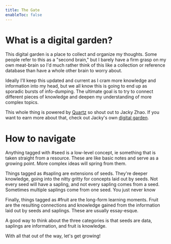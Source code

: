 ```yaml
---
title: The Gate
enableToc: false
---
```



# What is a digital garden?

This digital garden is a place to collect and organize my thoughts. Some people refer to this as a "second brain," but I barely have a firm grasp on my own meat-brain so I'd much rather think of this like a collection or reference database than have a whole other brain to worry about.

Ideally I'll keep this updated and current as I cram more knowledge and information into my head, but we all know this is going to end up as sporadic bursts of info-dumping. The ultimate goal is to try to connect different pieces of knowledge and deepen my understanding of more complex topics.

This whole thing is powered by [Quartz](https://github.com/jackyzha0/quartz/) so shout out to Jacky Zhao. If you want to  earn more about that, check out Jacky's own [digital garden](https://jzhao.xyz).

# How to navigate

Anything tagged with #seed is a low-level concept, ie something that is taken straight from a resource. These are like basic notes and serve as a growing point. More complex ideas will spring from them.

Things tagged as #sapling are extensions of seeds. They're deeper knowledge, going into the nitty gritty for concepts laid out by seeds. Not every seed will have a sapling, and not every sapling comes from a seed. Sometimes multiple saplings come from one seed. You just never know

Finally, things tagged as #fruit are the long-form learning moments.  Fruit are the resulting connections and knowledge gained from the information laid out by seeds and saplings. These are usually essay-esque. 

A good way to think about the three categories is that seeds are data, saplings are information, and fruit is knowledge.  

With all that out of the way, let's get growing!


